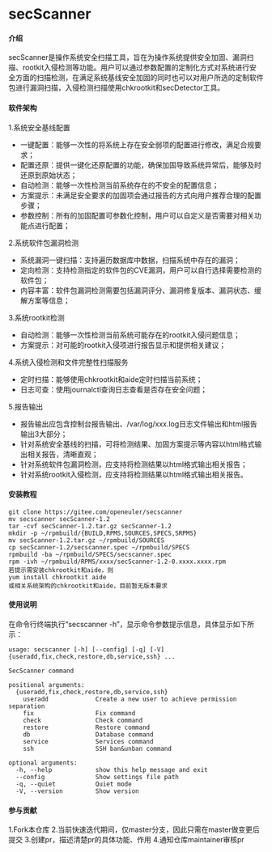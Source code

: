 # secScanner

#### 介绍
secScanner是操作系统安全扫描工具，旨在为操作系统提供安全加固、漏洞扫描、rootkit入侵检测等功能。用户可以通过参数配置的定制化方式对系统进行安全方面的扫描检测，在满足系统基线安全加固的同时也可以对用户所选的定制软件包进行漏洞扫描，入侵检测扫描使用chkrootkit和secDetector工具。

#### 软件架构
1.系统安全基线配置
- 一键配置：能够一次性的将系统上存在安全弱项的配置进行修改，满足合规要求；
- 配置还原：提供一键化还原配置的功能，确保加固导致系统异常后，能够及时还原到原始状态；
- 自动检测：能够一次性检测当前系统存在的不安全的配置信息；
- 方案提示：未满足安全要求的加固项会通过报告的方式向用户推荐合理的配置步骤；
- 参数控制：所有的加固配置可参数化控制，用户可以自定义是否需要对相关功能点进行配置；

2.系统软件包漏洞检测
- 系统漏洞一键扫描：支持遍历数据库中数据，扫描系统中存在的漏洞；
- 定向检测：支持检测指定的软件包的CVE漏洞，用户可以自行选择需要检测的软件包；
- 内容丰富：软件包漏洞检测需要包括漏洞评分、漏洞修复版本、漏洞状态、缓解方案等信息；
 
3.系统rootkit检测
- 自动检测：能够一次性检测当前系统可能存在的rootkit入侵问题信息；
- 方案提示：对可能的rootkit入侵项进行报告显示和提供相关建议；

4.系统入侵检测和文件完整性扫描服务
- 定时扫描：能够使用chkrootkit和aide定时扫描当前系统；
- 日志可查：使用journalctl查询日志查看是否存在安全问题；

5.报告输出
- 报告输出应包含控制台报告输出、/var/log/xxx.log日志文件输出和html报告输出3大部分；
- 针对系统安全基线的扫描，可将检测结果、加固方案提示等内容以html格式输出相关报告，清晰直观；
- 针对系统软件包漏洞检测，应支持将检测结果以html格式输出相关报告；
- 针对系统rootkit入侵检测，应支持将检测结果以html格式输出相关报告。

#### 安装教程
```shell
git clone https://gitee.com/openeuler/secscanner
mv secscanner secScanner-1.2
tar -cvf secScanner-1.2.tar.gz secScanner-1.2
mkdir -p ~/rpmbuild/{BUILD,RPMS,SOURCES,SPECS,SRPMS}
mv secScanner-1.2.tar.gz ~/rpmbuild/SOURCES
cp secScanner-1.2/secscanner.spec ~/rpmbuild/SPECS
rpmbuild -ba ~/rpmbuild/SPECS/secscanner.spec
rpm -ivh ~/rpmbuild/RPMS/xxxx/secScanner-1.2-0.xxxx.xxxx.rpm
若提示需安装chkrootkit和aide，则
yum install chkrootkit aide
或相关系统架构的chkrootkit和aide，目前暂无版本要求
```

#### 使用说明
在命令行终端执行“secscanner -h”，显示命令参数提示信息，具体显示如下所示：
```shell
usage: secscanner [-h] [--config] [-q] [-V] {useradd,fix,check,restore,db,service,ssh} ...

SecScanner command

positional arguments:
  {useradd,fix,check,restore,db,service,ssh}
    useradd             Create a new user to achieve permission separation
    fix                 Fix command
    check               Check command
    restore             Restore command
    db                  Database command
    service             Services command
    ssh                 SSH ban&unban command

optional arguments:
  -h, --help            show this help message and exit
  --config              Show settings file path
  -q, --quiet           Quiet mode
  -V, --version         Show version
```

#### 参与贡献
1.Fork本仓库
2.当前快速迭代期间，仅master分支，因此只需在master做变更后提交
3.创建pr，描述清楚pr的具体功能、作用
4.通知仓库maintainer审核pr

